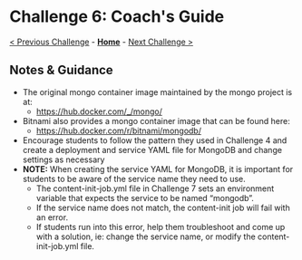 # Challenge 6: Coach's Guide

[< Previous Challenge](./05-scaling.md) - **[Home](../readme.md)** - [Next Challenge >](./07-updaterollback.md)

## Notes & Guidance

- The original mongo container image maintained by the mongo project is at:
	- https://hub.docker.com/_/mongo/
- Bitnami also provides a mongo container image that can be found here:
	- https://hub.docker.com/r/bitnami/mongodb/
- Encourage students to follow the pattern they used in Challenge 4 and create a deployment and service YAML file for MongoDB and change settings as necessary
- **NOTE:** When creating the service YAML for MongoDB, it is important for students to be aware of the service name they need to use.  
    - The content-init-job.yml file in Challenge 7 sets an environment variable that expects the service to be named “mongodb”.   
    - If the service name does not match, the content-init job will fail with an error.  
    - If students run into this error, help them troubleshoot and come up with a solution, ie: change the service name, or modify the content-init-job.yml file. 

